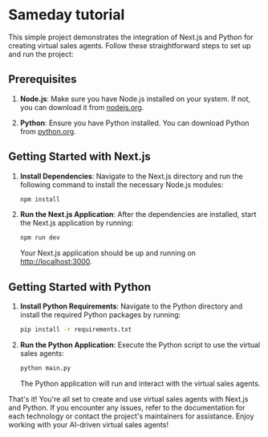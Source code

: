 # Sameday tutorial

This simple project demonstrates the integration of Next.js and Python for creating virtual sales agents. Follow these straightforward steps to set up and run the project:

## Prerequisites

1. **Node.js**: Make sure you have Node.js installed on your system. If not, you can download it from [nodejs.org](https://nodejs.org/).

2. **Python**: Ensure you have Python installed. You can download Python from [python.org](https://www.python.org/).

## Getting Started with Next.js

1. **Install Dependencies**: Navigate to the Next.js directory and run the following command to install the necessary Node.js modules:

   ```bash
   npm install
   ```

2. **Run the Next.js Application**: After the dependencies are installed, start the Next.js application by running:

   ```bash
   npm run dev
   ```

   Your Next.js application should be up and running on [http://localhost:3000](http://localhost:3000).

## Getting Started with Python

1. **Install Python Requirements**: Navigate to the Python directory and install the required Python packages by running:

   ```bash
   pip install -r requirements.txt
   ```

2. **Run the Python Application**: Execute the Python script to use the virtual sales agents:

   ```bash
   python main.py
   ```

   The Python application will run and interact with the virtual sales agents.

That's it! You're all set to create and use virtual sales agents with Next.js and Python. If you encounter any issues, refer to the documentation for each technology or contact the project's maintainers for assistance. Enjoy working with your AI-driven virtual sales agents!
